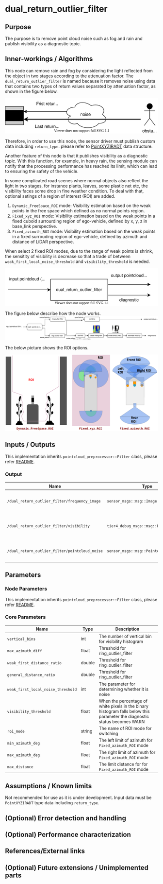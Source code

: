 # dual_return_outlier_filter

## Purpose

The purpose is to remove point cloud noise such as fog and rain and publish visibility as a diagnostic topic.

## Inner-workings / Algorithms

This node can remove rain and fog by considering the light reflected from the object in two stages according to the attenuation factor. The `dual_return_outlier_filter` is named because it removes noise using data that contains two types of return values separated by attenuation factor, as shown in the figure below.

![outlier_filter-return_type](./image/outlier_filter-return_type.drawio.svg)

Therefore, in order to use this node, the sensor driver must publish custom data including `return_type`. please refer to [PointXYZIRADT](https://github.com/tier4/AutowareArchitectureProposal.iv/blob/5d8dff0db51634f0c42d2a3e87ca423fbee84348/sensing/preprocessor/pointcloud/pointcloud_preprocessor/include/pointcloud_preprocessor/outlier_filter/dual_return_outlier_filter_nodelet.hpp#L86-L96) data structure.

Another feature of this node is that it publishes visibility as a diagnostic topic. With this function, for example, in heavy rain, the sensing module can notify that the processing performance has reached its limit, which can lead to ensuring the safety of the vehicle.

In some complicated road scenes where normal objects also reflect the light in two stages, for instance plants, leaves, some plastic net etc, the visibility faces some drop in fine weather condition. To deal with that, optional setings of a region of interest (ROI) are added.

  1. `Dynamic_FreeSpace_ROI` mode: Visibility estimation based on the weak points in the free space which defined as no normal points region. 
  2. `Fixed_xyz_ROI` mode: Visibility estimation based on the weak points in a fixed cuboid surrourding region of ego-vehicle, defined by x, y, z in base_link perspective. 
  3. `Fixed_azimuth_ROI` mode: Visibility estimation based on the weak points in a fixed surrouding region of ego-vehicle, defined by azimuth and distance of LiDAR perspective. 

When select 2 fixed ROI modes, due to the range of weak points is shrink, the sensitity of visibility is decrease so that a trade of between `weak_first_local_noise_threshold` and `visibility_threshold` is needed. 


![outlier_filter-dual_return_overall](./image/outlier_filter-dual_return_overall.drawio.svg)

The figure below describe how the node works.
![outlier_filter-dual_return_detail](./image/outlier_filter-dual_return_detail.drawio.svg)

The below picture shows the ROI options.

![outlier_filter-dual_return_ROI_setting_options](./image/outlier_filter-dual_return_ROI_setting_options.png)


## Inputs / Outputs

This implementation inherits `pointcloud_preprocessor::Filter` class, please refer [README](../README.md).

### Output

| Name                                           | Type                                    | Description                                             |
| ---------------------------------------------- | --------------------------------------- | ------------------------------------------------------- |
| `/dual_return_outlier_filter/frequency_image`  | `sensor_msgs::msg::Image`               | The histogram image that represent visibility           |
| `/dual_return_outlier_filter/visibility`       | `tier4_debug_msgs::msg::Float32Stamped` | A representation of visibility with a value from 0 to 1 |
| `/dual_return_outlier_filter/pointcloud_noise` | `sensor_msgs::msg::Pointcloud2`         | The pointcloud removed as noise                         |


## Parameters

### Node Parameters

This implementation inherits `pointcloud_preprocessor::Filter` class, please refer [README](../README.md).

### Core Parameters

| Name                               | Type   | Description                                                                                                               |
| ---------------------------------- | ------ | ------------------------------------------------------------------------------------------------------------------------- |
| `vertical_bins`                    | int    | The number of vertical bin for visibility histogram                                                                       |
| `max_azimuth_diff`                 | float  | Threshold for ring_outlier_filter                                                                                         |
| `weak_first_distance_ratio`        | double | Threshold for ring_outlier_filter                                                                                         |
| `general_distance_ratio`           | double | Threshold for ring_outlier_filter                                                                                         |
| `weak_first_local_noise_threshold` | int    | The parameter for determining whether it is noise                                                                         |
| `visibility_threshold`             | float  | When the percentage of white pixels in the binary histogram falls below this parameter the diagnostic status becomes WARN |
| `roi_mode`                         | string | The name of ROI mode for switching                                                                                        |
| `min_azimuth_deg`                  | float  | The left limit of azimuth for `Fixed_azimuth_ROI` mode                                                                    |
| `max_azimuth_deg`                  | float  | The right limit of azimuth for `Fixed_azimuth_ROI` mode                                                                   |
| `max_distance`                     | float  | The limit distance for for `Fixed_azimuth_ROI` mode                                                                       |

## Assumptions / Known limits

Not recommended for use as it is under development.
Input data must be `PointXYZIRADT` type data including `return_type`.

## (Optional) Error detection and handling

## (Optional) Performance characterization

## References/External links

## (Optional) Future extensions / Unimplemented parts
